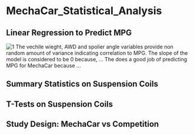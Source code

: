# MechaCar_Statistical_Analysis

## Linear Regression to Predict MPG
![1](https://user-images.githubusercontent.com/103381098/180619206-4847a0f3-1a13-46f4-b0ba-5e24b40b296d.png)
The vechile wieght, AWD and spolier angle variables provide non random amount of variance indicating correlation to MPG. 
The slope of the model is considered to be 0 because, ...
The does a good job of predicting MPG for MechaCar because ...

## Summary Statistics on Suspension Coils


## T-Tests on Suspension Coils


## Study Design: MechaCar vs Competition
